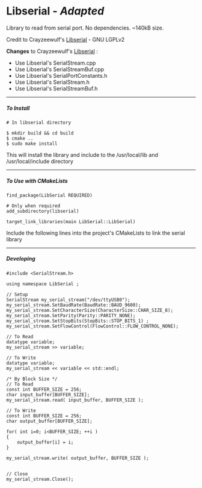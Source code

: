 # Libserial - *Adapted* 

Library to read from serial port.  No dependencies. ~140kB size.

Credit to Crayzeewulf's [Libserial](https://github.com/crayzeewulf/libserial) - GNU LGPLv2

**Changes** to Crayzeewulf's [Libserial](https://github.com/crayzeewulf/libserial) :

- Use Libserial's SerialStream.cpp
- Use Libserial's SerialStreamBuf.cpp
- Use Libserial's SerialPortConstants.h
- Use Libserial's SerialStream.h
- Use Libserial's SerialStreamBuf.h

------

##### To Install

```
# In libserial directory

$ mkdir build && cd build
$ cmake ..
$ sudo make install
```

This will install the library and include to the /usr/local/lib and /usr/local/include directory

------



##### To Use with CMakeLists

```
find_package(LibSerial REQUIRED)

# Only when required
add_subdirectory(libserial)

target_link_libraries(main LibSerial::LibSerial)
```

Include the following lines into the project's CMakeLists to link the serial library

------



##### Developing

```
#include <SerialStream.h>

using namespace LibSerial ;

// Setup
SerialStream my_serial_stream("/dev/ttyUSB0");
my_serial_stream.SetBaudRate(BaudRate::BAUD_9600);
my_serial_stream.SetCharacterSize(CharacterSize::CHAR_SIZE_8);
my_serial_stream.SetParity(Parity::PARITY_NONE);
my_serial_stream.SetStopBits(StopBits::STOP_BITS_1) ;
my_serial_stream.SetFlowControl(FlowControl::FLOW_CONTROL_NONE);

// To Read
datatype variable;
my_serial_stream >> variable;

// To Write
datatype variable;
my_serial_stream << variable << std::endl;

/* By Block Size */
// To Read
const int BUFFER_SIZE = 256;
char input_buffer[BUFFER_SIZE];
my_serial_stream.read( input_buffer, BUFFER_SIZE );

// To Write
const int BUFFER_SIZE = 256;
char output_buffer[BUFFER_SIZE];

for( int i=0; i<BUFFER_SIZE; ++i )
{
    output_buffer[i] = i;
}

my_serial_stream.write( output_buffer, BUFFER_SIZE );


// Close
my_serial_stream.Close();
```

